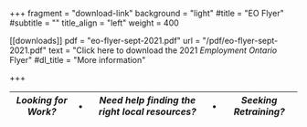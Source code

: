 
+++
fragment = "download-link"
background = "light"
#title = "EO Flyer"
#subtitle = ""
title_align = "left"
weight = 400

[[downloads]]
  pdf = "eo-flyer-sept-2021.pdf"
  url = "/pdf/eo-flyer-sept-2021.pdf"
  text = "Click here to download the 2021 *Employment Ontario* Flyer"
  #dl_title = "More information"


+++



| ***Looking for Work?*** | • | ***Need help finding the right local resources?***  | • | ***Seeking Retraining?***
|---|---|---|---|---



